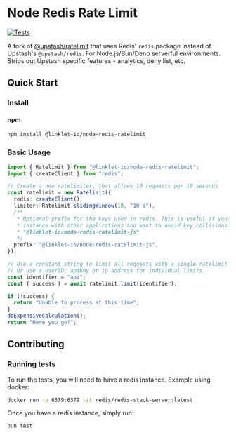 # Node Redis Rate Limit

[![Tests](https://github.com/linklet-io/node-redis-ratelimit-js/actions/workflows/tests.yaml/badge.svg)](https://github.com/linklet-io/node-redis-ratelimit-js/actions/workflows/tests.yaml)

A fork of [@upstash/ratelimit](https://github.com/upstash/ratelimit) that uses Redis' `redis` package instead of Upstash's `@upstash/redis`. For Node.js/Bun/Deno serverful environments. Strips out Upstash specific features - analytics, deny list, etc.

## Quick Start

### Install

#### npm

```bash
npm install @linklet-io/node-redis-ratelimit
```

### Basic Usage

```ts
import { Ratelimit } from "@linklet-io/node-redis-ratelimit";
import { createClient } from "redis";

// Create a new ratelimiter, that allows 10 requests per 10 seconds
const ratelimit = new Ratelimit({
  redis: createClient(),
  limiter: Ratelimit.slidingWindow(10, "10 s"),
  /**
   * Optional prefix for the keys used in redis. This is useful if you want to share a redis
   * instance with other applications and want to avoid key collisions. The default prefix is
   * "@linklet-io/node-redis-ratelimit-js"
   */
  prefix: "@linklet-io/node-redis-ratelimit-js",
});

// Use a constant string to limit all requests with a single ratelimit
// Or use a userID, apiKey or ip address for individual limits.
const identifier = "api";
const { success } = await ratelimit.limit(identifier);

if (!success) {
  return "Unable to process at this time";
}
doExpensiveCalculation();
return "Here you go!";
```

## Contributing

### Running tests

To run the tests, you will need to have a redis instance. Example using docker:

```sh
docker run -p 6379:6379 -it redis/redis-stack-server:latest
```

Once you have a redis instance, simply run:

```sh
bun test
```
